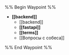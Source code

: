 %% Begin Waypoint %%
- **[[backend]]**
	- [[backend]]
	- **[[fastapi]]**
	- **[[terms]]**
	- [[Вопросы с собеса]]

%% End Waypoint %%
